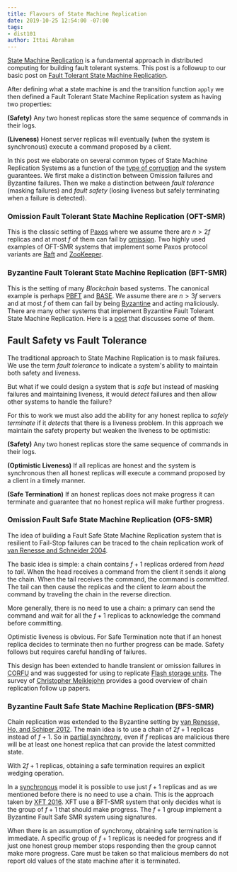 ```yaml
---
title: Flavours of State Machine Replication
date: 2019-10-25 12:54:00 -07:00
tags:
- dist101
author: Ittai Abraham
---
```


[State Machine Replication](https://www.cs.cornell.edu/fbs/publications/ibmFault.sm.pdf) is a fundamental approach in distributed computing for building fault tolerant systems. This post is a followup to our basic post on [Fault Tolerant State Machine Replication](https://decentralizedthoughts.github.io/2019-10-15-consensus-for-state-machine-replication/).


After defining what a state machine is and the transition function `apply` we then defined a Fault Tolerant State Machine Replication system as having two properties: 

**(Safety)** Any two honest replicas store the same sequence of commands in their logs.

**(Liveness)** Honest server replicas will eventually (when the system is synchronous) execute a command proposed by a client.

In this post we elaborate on several common types of State Machine Replication Systems  as a function of the [type of corruption](https://decentralizedthoughts.github.io/2019-06-07-modeling-the-adversary/) and the system guarantees. We first make a distinction between Omission failures and Byzantine failures. Then we make a distinction between *fault tolerance* (masking failures) and *fault safety* (losing liveness but safely terminating when a failure is detected).   

### Omission Fault Tolerant State Machine Replication (OFT-SMR)

This is the classic setting of [Paxos](https://lamport.azurewebsites.net/pubs/paxos-simple.pdf) where we assume there are $n>2f$ replicas and at most $f$ of them can fail by [omission](https://decentralizedthoughts.github.io/2019-06-07-modeling-the-adversary/).  Two highly used examples of OFT-SMR systems that implement some Paxos protocol variants are [Raft](https://raft.github.io/) and [ZooKeeper](https://www.confluent.io/blog/distributed-consensus-reloaded-apache-zookeeper-and-replication-in-kafka/).

### Byzantine Fault Tolerant State Machine Replication (BFT-SMR)

This is the setting of many *Blockchain* based systems. The canonical example is perhaps [PBFT](http://pmg.csail.mit.edu/papers/osdi99.pdf) and [BASE](http://cygnus-x1.cs.duke.edu/courses/cps210/spring06/papers/base.pdf). We assume there are $n>3f$ servers and at most $f$ of them can fail by being [Byzantine](https://decentralizedthoughts.github.io/2019-06-07-modeling-the-adversary/) and acting maliciously. There are many other systems that implement Byzantine Fault Tolerant State Machine Replication. Here is a [post](https://decentralizedthoughts.github.io/2019-06-23-what-is-the-difference-between/) that discusses some of them.

## Fault Safety vs Fault Tolerance

The traditional approach to State Machine Replication is to mask failures. We use the term *fault tolerance* to indicate a system's ability to maintain both safety and liveness.

But what if we could design a system that is *safe* but instead of masking failures and maintaining liveness, it would *detect* failures and then allow other systems to handle the failure?

For this to work we must also add the ability for any honest replica to *safely terminate* if it *detects* that there is a liveness problem.
In this approach we maintain the safety property but weaken the liveness to be optimistic: 

**(Safety)** Any two honest replicas store the same sequence of commands in their logs.

**(Optimistic Liveness)** If all replicas are honest and the system is synchronous then all honest replicas will execute a command proposed by a client in a timely manner.

**(Safe Termination)** If an honest replicas does not make progress it can terminate and guarantee that no honest replica will make further progress.


### Omission Fault Safe State Machine Replication (OFS-SMR)

The idea of building a Fault Safe State Machine Replication system that is resilient to Fail-Stop failures can be traced to the chain replication work of [van Renesse and Schneider 2004](http://www.cs.cornell.edu/home/rvr/papers/OSDI04.pdf). 

The basic idea is simple: a chain contains $f+1$ replicas ordered from *head* to *tail*. When the head receives a command from the client it sends it along the chain. When the tail receives the command, the command is *committed*. The tail can then cause the replicas and the client to *learn* about the command by traveling the chain in the reverse direction.

More generally, there is no need to use a chain: a primary can send the command and wait for all the $f+1$ replicas to acknowledge the command before committing. 

Optimistic liveness is obvious. For Safe Termination note that if an honest replica decides to terminate then no further progress can be made. Safety follows but requires careful handling of failures.

This design has been extended to handle transient or omission failures in [CORFU](http://www.cs.yale.edu/homes/mahesh/papers/corfumain-final.pdf) and was suggested for using to replicate [Flash storage units](https://www.microsoft.com/en-us/research/wp-content/uploads/2012/01/malki-acmstyle.pdf). The survey of 
[Christopher Meiklejohn](https://paperswelove.org/2015/topic/christopher-meiklejohns-a-brief-history-of-chain-replication/) provides a good overview of chain replication follow up papers.


### Byzantine Fault Safe State Machine Replication (BFS-SMR)

Chain replication was extended to the Byzantine setting by [van Renesse, Ho, and Schiper 2012](http://www.cs.cornell.edu/~ns672/publications/2012OPODIS.pdf). 
The main idea is to use a chain of $2f+1$ replicas instead of $f+1$. So in [partial synchrony](https://decentralizedthoughts.github.io/2019-09-13-flavours-of-partial-synchrony/), even if $f$ replicas are malicious there will be at least one honest replica that can provide the latest committed state.

With $2f+1$ replicas, obtaining a safe termination requires an explicit wedging operation.

In a [synchronous](https://decentralizedthoughts.github.io/2019-06-01-2019-5-31-models/) model it is possible to use just $f+1$ replicas and as we mentioned before there is no need to use a chain. This is the approach taken by [XFT 2016](https://www.usenix.org/system/files/conference/osdi16/osdi16-liu.pdf). XFT use a BFT-SMR system that only decides what is the group of $f+1$ that should make progress. The $f+1$ group implement a Byzantine Fault Safe SMR system using signatures.

When there is an assumption of synchrony, obtaining safe termination is immediate. A specific group of $f+1$ replicas is needed for progress and if just one honest group member stops responding then the group cannot make more progress. Care must be taken so that malicious members do not report old values of the state machine after it is terminated.


 


